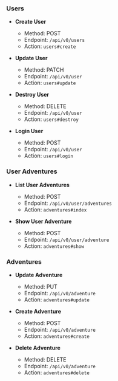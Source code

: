 ### Users

- **Create User**
  - Method: POST
  - Endpoint: `/api/v0/users`
  - Action: `users#create`

- **Update User**
  - Method: PATCH
  - Endpoint: `/api/v0/user`
  - Action: `users#update`

- **Destroy User**
  - Method: DELETE
  - Endpoint: `/api/v0/user`
  - Action: `users#destroy`

- **Login User**
  - Method: POST
  - Endpoint: `/api/v0/user`
  - Action: `users#login`

### User Adventures

- **List User Adventures**
  - Method: POST
  - Endpoint: `/api/v0/user/adventures`
  - Action: `adventures#index`

- **Show User Adventure**
  - Method: POST
  - Endpoint: `/api/v0/user/adventure`
  - Action: `adventures#show`

### Adventures

- **Update Adventure**
  - Method: PUT
  - Endpoint: `/api/v0/adventure`
  - Action: `adventures#update`

- **Create Adventure**
  - Method: POST
  - Endpoint: `/api/v0/adventure`
  - Action: `adventures#create`

- **Delete Adventure**
  - Method: DELETE
  - Endpoint: `/api/v0/adventure`
  - Action: `adventures#delete`
